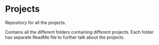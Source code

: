 # Projects
Repository for all the projects.

Contains all the different folders containing different projects.
Each folder has separate ReadMe file to further talk about the projects.
